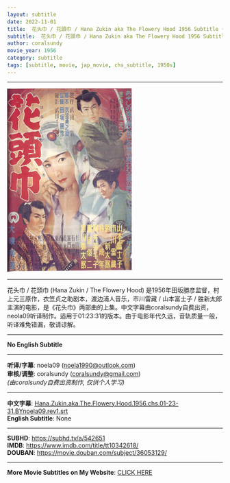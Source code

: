 ```yaml
---
layout: subtitle
date: 2022-11-01
title:  花头巾 / 花頭巾 / Hana Zukin aka The Flowery Hood 1956 Subtitle (Chinese)
subtitle:  花头巾 / 花頭巾 / Hana Zukin aka The Flowery Hood 1956 Subtitle (Chinese)
author: coralsundy
movie_year: 1956
category: subtitle
tags: [subtitle, movie, jap_movie, chs_subtitle, 1950s]
---
```


------

<img src="../assets/tt10342618.jpg" alt="tt10342618_cover_art" />

------

花头巾 / 花頭巾 (Hana Zukin / The Flowery Hood) 是1956年田坂勝彦监督，村上元三原作，衣笠贞之助剧本，渡边浦人音乐，市川雷藏 / 山本富士子 / 胜新太郎主演的电影，是《花头巾》两部曲的上集。中文字幕由coralsundy自费出资，neola09听译制作。适用于01:23:31的版本。由于电影年代久远，音轨质量一般，听译难免错漏，敬请谅解。

------

**No English Subtitle**

------

**听译/字幕**: noela09 (noela1990@outlook.com)<br>
**审核/调整**: coralsundy (coralsundy@gmail.com)<br>
*(由coralsundy自费出资制作, 仅供个人学习)*

------

**中文字幕**: [Hana.Zukin.aka.The.Flowery.Hood.1956.chs.01-23-31.BYnoela09.rev1.srt](../subtitles/Hana.Zukin.aka.The.Flowery.Hood.1956.chs.01-23-31.BYnoela09.rev1.srt)<br>
**English Subtitle**: None

------

**SUBHD**: <https://subhd.tv/a/542651><br>
**IMDB**: <https://www.imdb.com/title/tt10342618/><br>
**DOUBAN**: <https://movie.douban.com/subject/36053129/>

------

**More Movie Subtitles on My Website**: <a href='{% post_url 2021-01-10-subtitles-summary-list %}'>CLICK HERE</a>


